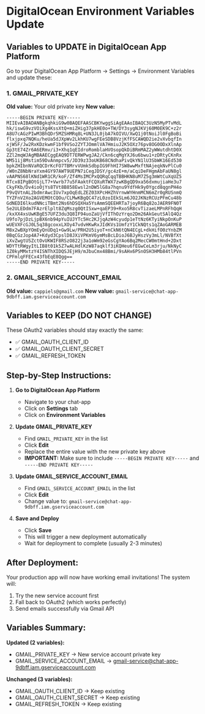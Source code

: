 # DigitalOcean Environment Variables Update

## Variables to UPDATE in DigitalOcean App Platform

Go to your DigitalOcean App Platform → Settings → Environment Variables and update these:

### 1. GMAIL_PRIVATE_KEY
**Old value:** Your old private key
**New value:** 
```
-----BEGIN PRIVATE KEY-----
MIIEvAIBADANBgkqhkiG9w0BAQEFAASCBKYwggSiAgEAAoIBAQC3UzN5MyPTvMdL
hk/iswG9vzVOiXg4KssXtQ+miZHig37pkHE0o+TW/DY3sygNJKVj60M0EK9C+z2r
A8U7cAGzPIwM3BhQDr5MZSHMRq8L+UN3JL0jbA7kOIVU/XwQ1j0tNoiJl0FgBoBi
flxjpxq7NQKu/heUa5dJXpWv2LkhKU7wgFEeSDB8VzjKfFSCAWQD2ie2vXvbqfIn
xjWSF/Jw2RxKDzkwmF1bf9VSo2ZYTJOmmlVA7HmiuJ2K5OXz76pv8OG0ODxXlnAp
Gp3tE74Zr6A6ERmv/i3+Xhq1qEIdroRomblaHVOsopQkDiBRmMAZ2yWWutdhtD0X
ZZl2mqWJAgMBAAECggEAQ9DT7ERWPwgJA2/Ckn6cqMgYXJ6u6bwu1+zDRtyCKnRx
WM51ij8Mstim59DvAnmpcv5/JD39z33oUKB68CNdhaPivQkYN1lU3SbWK16Ed530
bpkZHIbnNVaRQCDrKcFO7TBMrvVUmkSdbpIG9FhHI7SW8wwMxftNAjeqkNvPlCu0
/W0nZ8NbNraYxm4GY97AWT9UEPN7iCegJDSY/gc4zE+m/aCqiDeFHgmAbFaUN8gl
vAAPNS68lKNd1WR1CR/koF/Zf4MsIMCPxQQRqCqqTBBHKN8uM7Z5g3mWtCuXqUZ5
RTcx8IPgBOtGjLT7+Vwrb77u5FAaktFCQXuRTWX7zwKBgQD9xa56dxmujiaHe3u7
CkyFKb/Dv4ioOjYs8TVt8B858Ewsl2nDW5lG8a7hqnu9YdfHk9y0Ygcd8qgnPH4o
P9vQVtnAL2bdmrAwcIUv7xpOqEdLZEZ03XPcHHZhVrnwWYHnmMCN6mZr0gRUSnmQ
TYZFnV2Xo2AGVEMOtCQOu/CLMwKBgQC47zL0zoIEkSLm6JO2JKNzRCUzPFmCu48b
GdNEDI6lkudNNciTBmt2Ns6hDSQXHa5YsAmmSQEEHRTa7joyR6Bq82oJAER9FN0T
5e2ULEDdm7FAzrElplt8ZqMszg0QtISxw+qaEP39+Rxo5R8cvTizaeLMPnRFhQqH
/kxXX4xsUwKBgE57UFZ3du3Q8IF94uoZaUjVfIThOzYrqo2Dm26AkGeutSAlQ4Qz
U9fo7pjDzLjpBX6nb94pYuIUJYTc5Hc2KJjqAzW4cyudp1eTtNz6KTyiNkpOnKuP
wUEVXFcGJ0L5q38gcoxxLXOy47vdvHKwRxJIdKVs1UmfzY1CkNQts1qZAoGARMEB
M8x2wBXpYOmEyQnUDq1+Gw9Lw/PRH2U5iyoT+nCkN6tQN4ECgL+dkHifO0zYnbZM
0BqCGzJop4A7+Kdyd3CpslD8JXiVPKmV6ymMsBcLDioJ6BJyHszVy3mLl/NVBfXt
iXvZwgtUSZctOvUKWIF8RSzO822j3a1oWm92eGsCgYAo6Bq2MecCW0mtHnd+2Dxt
WDYTtRWgyItLIB8t01k5Z7wALHdlKzW87aqklf3iKQHeu6fEGwCeLm3rju/NkNyC
1Z0kyMMxtzY4ISNThXIDQSJEjH9/mJbuCmx48Bmi/9sAHx6PSnOSH3HMb84tlPVn
CPFmlqFFECx43fbEqE8Qgg==
-----END PRIVATE KEY-----
```

### 2. GMAIL_SERVICE_ACCOUNT_EMAIL
**Old value:** `cappiels@gmail.com`
**New value:** `gmail-service@chat-app-9dbff.iam.gserviceaccount.com`

## Variables to KEEP (DO NOT CHANGE)

These OAuth2 variables should stay exactly the same:
- ✅ GMAIL_OAUTH_CLIENT_ID 
- ✅ GMAIL_OAUTH_CLIENT_SECRET
- ✅ GMAIL_REFRESH_TOKEN

## Step-by-Step Instructions:

1. **Go to DigitalOcean App Platform**
   - Navigate to your chat-app
   - Click on **Settings** tab
   - Click on **Environment Variables**

2. **Update GMAIL_PRIVATE_KEY**
   - Find `GMAIL_PRIVATE_KEY` in the list
   - Click **Edit**
   - Replace the entire value with the new private key above
   - **IMPORTANT:** Make sure to include `-----BEGIN PRIVATE KEY-----` and `-----END PRIVATE KEY-----`

3. **Update GMAIL_SERVICE_ACCOUNT_EMAIL**  
   - Find `GMAIL_SERVICE_ACCOUNT_EMAIL` in the list
   - Click **Edit**
   - Change value to: `gmail-service@chat-app-9dbff.iam.gserviceaccount.com`

4. **Save and Deploy**
   - Click **Save** 
   - This will trigger a new deployment automatically
   - Wait for deployment to complete (usually 2-3 minutes)

## After Deployment:

Your production app will now have working email invitations! The system will:
1. Try the new service account first
2. Fall back to OAuth2 (which works perfectly)
3. Send emails successfully via Gmail API

## Variables Summary:

**Updated (2 variables):**
- GMAIL_PRIVATE_KEY → New service account private key
- GMAIL_SERVICE_ACCOUNT_EMAIL → gmail-service@chat-app-9dbff.iam.gserviceaccount.com

**Unchanged (3 variables):**  
- GMAIL_OAUTH_CLIENT_ID → Keep existing
- GMAIL_OAUTH_CLIENT_SECRET → Keep existing
- GMAIL_REFRESH_TOKEN → Keep existing
